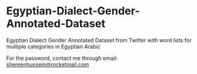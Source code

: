 # Egyptian-Dialect-Gender-Annotated-Dataset
Egyptian Dialect Gender Annotated Dataset from Twitter with word lists for multiple categories in Egyptian Arabic

For the password, contact me through email: shereenhussein@rocketmail.com
